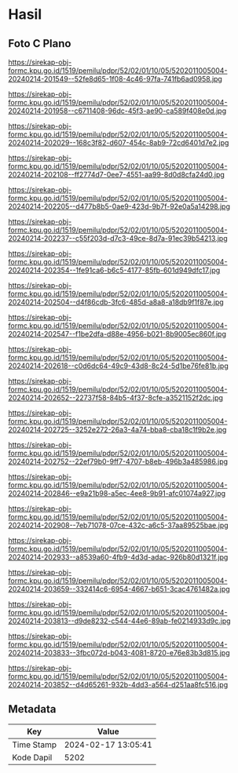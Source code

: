 # Hasil

## Foto C Plano

https://sirekap-obj-formc.kpu.go.id/1519/pemilu/pdpr/52/02/01/10/05/5202011005004-20240214-201549--52fe8d65-1f08-4c46-97fa-741fb6ad0958.jpg

https://sirekap-obj-formc.kpu.go.id/1519/pemilu/pdpr/52/02/01/10/05/5202011005004-20240214-201958--c6711408-96dc-45f3-ae90-ca589f408e0d.jpg

https://sirekap-obj-formc.kpu.go.id/1519/pemilu/pdpr/52/02/01/10/05/5202011005004-20240214-202029--168c3f82-d607-454c-8ab9-72cd6401d7e2.jpg

https://sirekap-obj-formc.kpu.go.id/1519/pemilu/pdpr/52/02/01/10/05/5202011005004-20240214-202108--ff2774d7-0ee7-4551-aa99-8d0d8cfa24d0.jpg

https://sirekap-obj-formc.kpu.go.id/1519/pemilu/pdpr/52/02/01/10/05/5202011005004-20240214-202205--d477b8b5-0ae9-423d-9b7f-92e0a5a14298.jpg

https://sirekap-obj-formc.kpu.go.id/1519/pemilu/pdpr/52/02/01/10/05/5202011005004-20240214-202237--c55f203d-d7c3-49ce-8d7a-91ec39b54213.jpg

https://sirekap-obj-formc.kpu.go.id/1519/pemilu/pdpr/52/02/01/10/05/5202011005004-20240214-202354--1fe91ca6-b6c5-4177-85fb-601d949dfc17.jpg

https://sirekap-obj-formc.kpu.go.id/1519/pemilu/pdpr/52/02/01/10/05/5202011005004-20240214-202504--d4f86cdb-3fc6-485d-a8a8-a18db9f1f87e.jpg

https://sirekap-obj-formc.kpu.go.id/1519/pemilu/pdpr/52/02/01/10/05/5202011005004-20240214-202547--f1be2dfa-d88e-4956-b021-8b9005ec860f.jpg

https://sirekap-obj-formc.kpu.go.id/1519/pemilu/pdpr/52/02/01/10/05/5202011005004-20240214-202618--c0d6dc64-49c9-43d8-8c24-5d1be76fe81b.jpg

https://sirekap-obj-formc.kpu.go.id/1519/pemilu/pdpr/52/02/01/10/05/5202011005004-20240214-202652--22737f58-84b5-4f37-8cfe-a3521152f2dc.jpg

https://sirekap-obj-formc.kpu.go.id/1519/pemilu/pdpr/52/02/01/10/05/5202011005004-20240214-202725--3252e272-26a3-4a74-bba8-cba18c1f9b2e.jpg

https://sirekap-obj-formc.kpu.go.id/1519/pemilu/pdpr/52/02/01/10/05/5202011005004-20240214-202752--22ef79b0-9ff7-4707-b8eb-496b3a485986.jpg

https://sirekap-obj-formc.kpu.go.id/1519/pemilu/pdpr/52/02/01/10/05/5202011005004-20240214-202846--e9a21b98-a5ec-4ee8-9b91-afc01074a927.jpg

https://sirekap-obj-formc.kpu.go.id/1519/pemilu/pdpr/52/02/01/10/05/5202011005004-20240214-202908--7eb71078-07ce-432c-a6c5-37aa89525bae.jpg

https://sirekap-obj-formc.kpu.go.id/1519/pemilu/pdpr/52/02/01/10/05/5202011005004-20240214-202933--a8539a60-4fb9-4d3d-adac-926b80d1321f.jpg

https://sirekap-obj-formc.kpu.go.id/1519/pemilu/pdpr/52/02/01/10/05/5202011005004-20240214-203659--332414c6-6954-4667-b651-3cac4761482a.jpg

https://sirekap-obj-formc.kpu.go.id/1519/pemilu/pdpr/52/02/01/10/05/5202011005004-20240214-203813--d9de8232-c544-44e6-89ab-fe0214933d9c.jpg

https://sirekap-obj-formc.kpu.go.id/1519/pemilu/pdpr/52/02/01/10/05/5202011005004-20240214-203833--3fbc072d-b043-4081-8720-e76e83b3d815.jpg

https://sirekap-obj-formc.kpu.go.id/1519/pemilu/pdpr/52/02/01/10/05/5202011005004-20240214-203852--d4d65261-932b-4dd3-a564-d251aa8fc516.jpg


## Metadata

| Key        | Value               |
| ---------- | ------------------- |
| Time Stamp | 2024-02-17 13:05:41 |
| Kode Dapil | 5202                |



